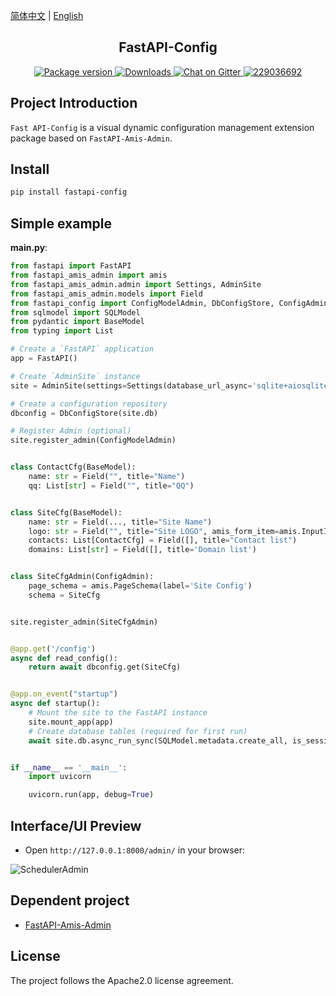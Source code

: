 [简体中文](https://github.com/amisadmin/fastapi_config/blob/master/README.zh.md)
| [English](https://github.com/amisadmin/fastapi_config)

<h2 align="center">
  FastAPI-Config
</h2>
<p align="center">
    <a href="https://pypi.org/project/fastapi-config" target="_blank">
        <img src="https://badgen.net/pypi/v/fastapi-config?color=blue" alt="Package version">
    </a>
    <a href="https://pepy.tech/project/fastapi-config" target="_blank">
        <img src="https://pepy.tech/badge/fastapi-config" alt="Downloads">
    </a>
    <a href="https://gitter.im/amisadmin/fastapi-amis-admin">
        <img src="https://badges.gitter.im/amisadmin/fastapi-amis-admin.svg" alt="Chat on Gitter"/>
    </a>
    <a href="https://jq.qq.com/?_wv=1027&k=U4Dv6x8W" target="_blank">
        <img src="https://badgen.net/badge/qq%E7%BE%A4/229036692/orange" alt="229036692">
    </a>
</p>

## Project Introduction

`Fast API-Config` is a visual dynamic configuration management extension package based on `FastAPI-Amis-Admin`.

## Install

```bash
pip install fastapi-config
```

## Simple example

**main.py**:

```python
from fastapi import FastAPI
from fastapi_amis_admin import amis
from fastapi_amis_admin.admin import Settings, AdminSite
from fastapi_amis_admin.models import Field
from fastapi_config import ConfigModelAdmin, DbConfigStore, ConfigAdmin
from sqlmodel import SQLModel
from pydantic import BaseModel
from typing import List

# Create a `FastAPI` application
app = FastAPI()

# Create `AdminSite` instance
site = AdminSite(settings=Settings(database_url_async='sqlite+aiosqlite:///amisadmin.db'))

# Create a configuration repository
dbconfig = DbConfigStore(site.db)

# Register Admin (optional)
site.register_admin(ConfigModelAdmin)


class ContactCfg(BaseModel):
    name: str = Field("", title="Name")
    qq: List[str] = Field("", title="QQ")


class SiteCfg(BaseModel):
    name: str = Field(..., title="Site Name")
    logo: str = Field("", title="Site LOGO", amis_form_item=amis.InputImage())
    contacts: List[ContactCfg] = Field([], title="Contact list")
    domains: List[str] = Field([], title='Domain list')


class SiteCfgAdmin(ConfigAdmin):
    page_schema = amis.PageSchema(label='Site Config')
    schema = SiteCfg


site.register_admin(SiteCfgAdmin)


@app.get('/config')
async def read_config():
    return await dbconfig.get(SiteCfg)


@app.on_event("startup")
async def startup():
    # Mount the site to the FastAPI instance
    site.mount_app(app)
    # Create database tables (required for first run)
    await site.db.async_run_sync(SQLModel.metadata.create_all, is_session=False)


if __name__ == '__main__':
    import uvicorn

    uvicorn.run(app, debug=True)
```

## Interface/UI Preview

- Open `http://127.0.0.1:8000/admin/` in your browser:

![SchedulerAdmin](https://img-blog.csdnimg.cn/0e3b49a10f2d4f65977b60b3fc35057f.png#pic_center)

## Dependent project

- [FastAPI-Amis-Admin](https://docs.amis.work/)

## License

The project follows the Apache2.0 license agreement.
